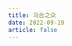 ```yaml
---
title: 乌合之众
date: 2022-09-19
article: false
---
```


<PDF url="https://www.deadly-exception.icu:7779/pdf/%E7%A4%BE%E4%BC%9A%E5%AD%A6/%E4%B9%8C%E5%90%88%E4%B9%8B%E4%BC%97.pdf" height="880px"/>
